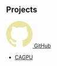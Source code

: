 ## Projects

[![github](https://github.com/OpenLenia/openlenia.github.io/blob/main/icons/icon-github.png) GitHub](https://github.com/OpenLenia)

- [CAGPU](https://github.com/OpenLenia/CAGPU)
